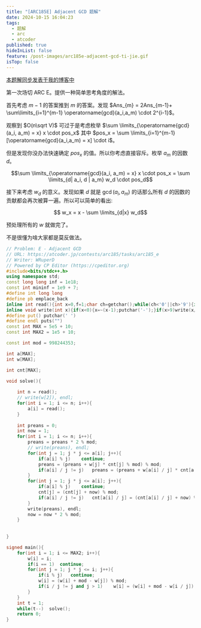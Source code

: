 ```yaml
---
title: "[ARC185E] Adjacent GCD 题解"
date: 2024-10-15 16:04:23
tags:
  - 题解
  - arc
  - atcoder
published: true
hideInList: false
feature: /post-images/arc185e-adjacent-gcd-ti-jie.gif
isTop: false
---
```

[本题解同步发表于我的博客中](https://wruperd.github.io/post/arc185e-adjacent-gcd-ti-jie/)

第一次场切 ARC E。提供一种简单思考角度的解法。

首先考虑 $m -1$ 的答案推到 $m$ 的答案。发现 $Ans_{m} = 2Ans_{m-1}+ \sum\limits_{i=1}^{m-1} \operatorname{gcd}(a_i,a_m) \cdot 2^{i-1}$。

观察到 $O(n\sqrt V)$ 可过于是考虑枚举 $\sum \limits_{\operatorname{gcd}(a_i, a_m) = x} x \cdot pos_x$ 其中 $pos_x = \sum \limits_{i=1}^{m-1} [\operatorname{gcd}(a_i,a_m) = x] \cdot i$。

但是发现你没办法快速确定 $pos_x$ 的值。所以你考虑直接容斥。枚举 $a_m$ 的因数 $d$。

$$\sum \limits_{\operatorname{gcd}(a_i, a_m) = x} x \cdot pos_x = \sum \limits_{d| a_i, d | a_m} w_d \cdot pos_d$$

接下来考虑 $w_d$ 的意义。发现如果 $d$ 就是 $\operatorname{gcd}(a_i,a_m)$ 的话那么所有 $d$ 的因数的贡献都会再次被算一遍。所以可以简单的看出:

$$ w_x = x - \sum \limits_{d|x} w_d$$

预处理所有的 $w$ 就做完了。

不是很懂为啥大家都是莫反做法。

```cpp
// Problem: E - Adjacent GCD
// URL: https://atcoder.jp/contests/arc185/tasks/arc185_e
// Writer: WRuperD
// Powered by CP Editor (https://cpeditor.org)
#include<bits/stdc++.h>
using namespace std;
const long long inf = 1e18;
const int mininf = 1e9 + 7;
#define int long long
#define pb emplace_back
inline int read(){int x=0,f=1;char ch=getchar();while(ch<'0'||ch>'9'){if(ch=='-')f=-1;ch=getchar();}while(ch>='0'&&ch<='9'){x=(x<<1)+(x<<3)+(ch^48);ch=getchar();}return x*f;}
inline void write(int x){if(x<0){x=~(x-1);putchar('-');}if(x>9)write(x/10);putchar(x%10+'0');}
#define put() putchar(' ')
#define endl puts("")
const int MAX = 5e5 + 10;
const int MAX2 = 1e5 + 10;

const int mod = 998244353;

int a[MAX];
int w[MAX];

int cnt[MAX];

void solve(){
	
	int n = read();
	// write(w[2]), endl;
	for(int i = 1; i <= n; i++){
		a[i] = read();
	}
	
	int preans = 0;
	int now = 1;
	for(int i = 1; i <= n; i++){
		preans = preans * 2 % mod;
		// write(preans), endl;
		for(int j = 1; j * j <= a[i]; j++){
			if(a[i] % j)	continue;
			preans = (preans + w[j] * cnt[j] % mod) % mod;
			if(a[i] / j != j)	preans = (preans + w[a[i] / j] * cnt[a[i] / j] % mod) % mod;
		}
		for(int j = 1; j * j <= a[i]; j++){
			if(a[i] % j)	continue;
			cnt[j] = (cnt[j] + now) % mod;
			if(a[i] / j != j)	cnt[a[i] / j] = (cnt[a[i] / j] + now) % mod;
		}
		write(preans), endl;
		now = now * 2 % mod;
	}
	
	
}

signed main(){
	for(int i = 1; i <= MAX2; i++){
		w[i] = i;
		if(i == 1)	continue;
		for(int j = 1; j * j <= i; j++){
			if(i % j)	continue;
			w[i] = (w[i] + mod - w[j]) % mod;
			if(i / j != j and j > 1)	w[i] = (w[i] + mod - w[i / j]) % mod;	
		}
	}
	int t = 1;
	while(t--)	solve();
	return 0;
}

```